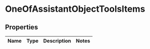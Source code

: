 # OneOfAssistantObjectToolsItems

## Properties
Name | Type | Description | Notes
------------ | ------------- | ------------- | -------------
